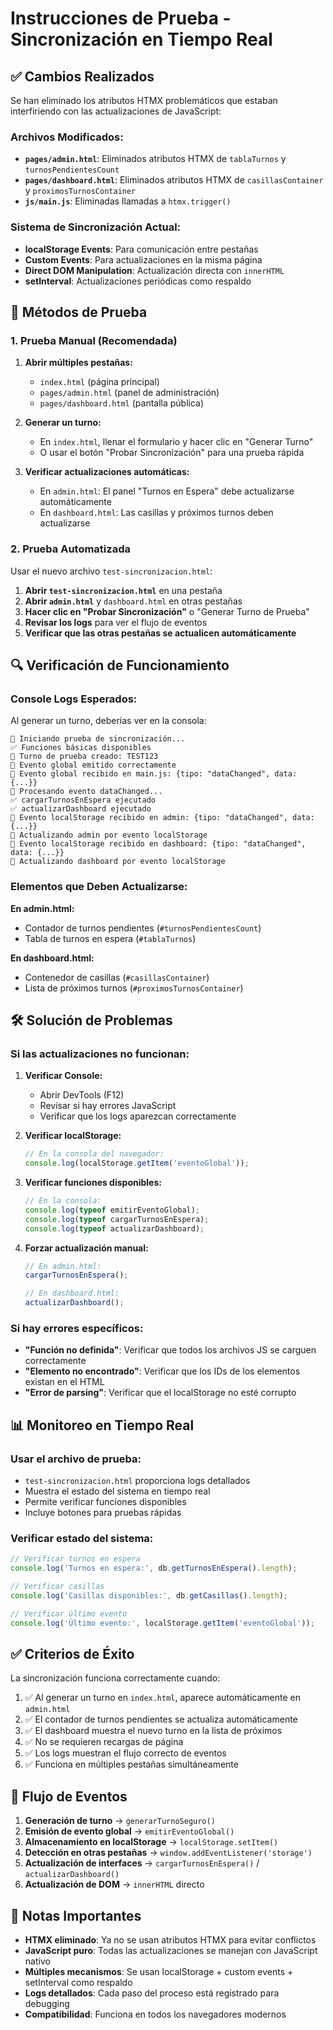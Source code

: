 # Instrucciones de Prueba - Sincronización en Tiempo Real

## ✅ Cambios Realizados

Se han eliminado los atributos HTMX problemáticos que estaban interfiriendo con las actualizaciones de JavaScript:

### Archivos Modificados:
- **`pages/admin.html`**: Eliminados atributos HTMX de `tablaTurnos` y `turnosPendientesCount`
- **`pages/dashboard.html`**: Eliminados atributos HTMX de `casillasContainer` y `proximosTurnosContainer`
- **`js/main.js`**: Eliminadas llamadas a `htmx.trigger()`

### Sistema de Sincronización Actual:
- **localStorage Events**: Para comunicación entre pestañas
- **Custom Events**: Para actualizaciones en la misma página
- **Direct DOM Manipulation**: Actualización directa con `innerHTML`
- **setInterval**: Actualizaciones periódicas como respaldo

## 🧪 Métodos de Prueba

### 1. Prueba Manual (Recomendada)

1. **Abrir múltiples pestañas:**
   - `index.html` (página principal)
   - `pages/admin.html` (panel de administración)
   - `pages/dashboard.html` (pantalla pública)

2. **Generar un turno:**
   - En `index.html`, llenar el formulario y hacer clic en "Generar Turno"
   - O usar el botón "Probar Sincronización" para una prueba rápida

3. **Verificar actualizaciones automáticas:**
   - En `admin.html`: El panel "Turnos en Espera" debe actualizarse automáticamente
   - En `dashboard.html`: Las casillas y próximos turnos deben actualizarse

### 2. Prueba Automatizada

Usar el nuevo archivo `test-sincronizacion.html`:

1. **Abrir `test-sincronizacion.html`** en una pestaña
2. **Abrir `admin.html`** y `dashboard.html` en otras pestañas
3. **Hacer clic en "Probar Sincronización"** o "Generar Turno de Prueba"
4. **Revisar los logs** para ver el flujo de eventos
5. **Verificar que las otras pestañas se actualicen automáticamente**

## 🔍 Verificación de Funcionamiento

### Console Logs Esperados:

Al generar un turno, deberías ver en la consola:

```
🧪 Iniciando prueba de sincronización...
✅ Funciones básicas disponibles
📝 Turno de prueba creado: TEST123
📡 Evento global emitido correctamente
🔄 Evento global recibido en main.js: {tipo: "dataChanged", data: {...}}
🔄 Procesando evento dataChanged...
✅ cargarTurnosEnEspera ejecutado
✅ actualizarDashboard ejecutado
🔄 Evento localStorage recibido en admin: {tipo: "dataChanged", data: {...}}
🔄 Actualizando admin por evento localStorage
🔄 Evento localStorage recibido en dashboard: {tipo: "dataChanged", data: {...}}
🔄 Actualizando dashboard por evento localStorage
```

### Elementos que Deben Actualizarse:

**En admin.html:**
- Contador de turnos pendientes (`#turnosPendientesCount`)
- Tabla de turnos en espera (`#tablaTurnos`)

**En dashboard.html:**
- Contenedor de casillas (`#casillasContainer`)
- Lista de próximos turnos (`#proximosTurnosContainer`)

## 🛠️ Solución de Problemas

### Si las actualizaciones no funcionan:

1. **Verificar Console:**
   - Abrir DevTools (F12)
   - Revisar si hay errores JavaScript
   - Verificar que los logs aparezcan correctamente

2. **Verificar localStorage:**
   ```javascript
   // En la consola del navegador:
   console.log(localStorage.getItem('eventoGlobal'));
   ```

3. **Verificar funciones disponibles:**
   ```javascript
   // En la consola:
   console.log(typeof emitirEventoGlobal);
   console.log(typeof cargarTurnosEnEspera);
   console.log(typeof actualizarDashboard);
   ```

4. **Forzar actualización manual:**
   ```javascript
   // En admin.html:
   cargarTurnosEnEspera();
   
   // En dashboard.html:
   actualizarDashboard();
   ```

### Si hay errores específicos:

- **"Función no definida"**: Verificar que todos los archivos JS se carguen correctamente
- **"Elemento no encontrado"**: Verificar que los IDs de los elementos existan en el HTML
- **"Error de parsing"**: Verificar que el localStorage no esté corrupto

## 📊 Monitoreo en Tiempo Real

### Usar el archivo de prueba:
- `test-sincronizacion.html` proporciona logs detallados
- Muestra el estado del sistema en tiempo real
- Permite verificar funciones disponibles
- Incluye botones para pruebas rápidas

### Verificar estado del sistema:
```javascript
// Verificar turnos en espera
console.log('Turnos en espera:', db.getTurnosEnEspera().length);

// Verificar casillas
console.log('Casillas disponibles:', db.getCasillas().length);

// Verificar último evento
console.log('Último evento:', localStorage.getItem('eventoGlobal'));
```

## ✅ Criterios de Éxito

La sincronización funciona correctamente cuando:

1. ✅ Al generar un turno en `index.html`, aparece automáticamente en `admin.html`
2. ✅ El contador de turnos pendientes se actualiza automáticamente
3. ✅ El dashboard muestra el nuevo turno en la lista de próximos
4. ✅ No se requieren recargas de página
5. ✅ Los logs muestran el flujo correcto de eventos
6. ✅ Funciona en múltiples pestañas simultáneamente

## 🔄 Flujo de Eventos

1. **Generación de turno** → `generarTurnoSeguro()`
2. **Emisión de evento global** → `emitirEventoGlobal()`
3. **Almacenamiento en localStorage** → `localStorage.setItem()`
4. **Detección en otras pestañas** → `window.addEventListener('storage')`
5. **Actualización de interfaces** → `cargarTurnosEnEspera()` / `actualizarDashboard()`
6. **Actualización de DOM** → `innerHTML` directo

## 📝 Notas Importantes

- **HTMX eliminado**: Ya no se usan atributos HTMX para evitar conflictos
- **JavaScript puro**: Todas las actualizaciones se manejan con JavaScript nativo
- **Múltiples mecanismos**: Se usan localStorage + custom events + setInterval como respaldo
- **Logs detallados**: Cada paso del proceso está registrado para debugging
- **Compatibilidad**: Funciona en todos los navegadores modernos 
